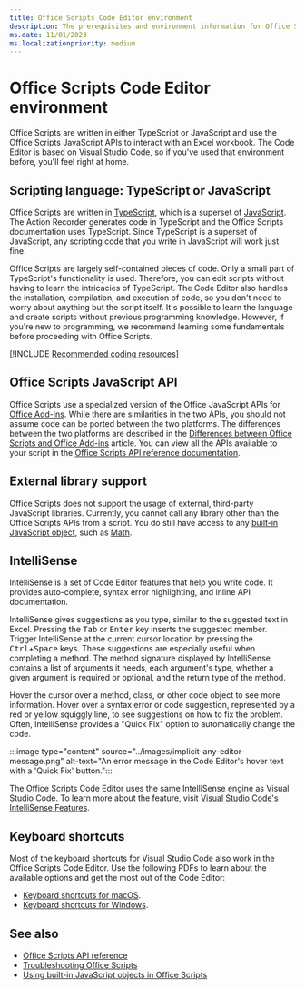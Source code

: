 ```yaml
---
title: Office Scripts Code Editor environment
description: The prerequisites and environment information for Office Scripts in Excel.
ms.date: 11/01/2023
ms.localizationpriority: medium
---
```


# Office Scripts Code Editor environment

Office Scripts are written in either TypeScript or JavaScript and use the Office Scripts JavaScript APIs to interact with an Excel workbook. The Code Editor is based on Visual Studio Code, so if you've used that environment before, you'll feel right at home.

## Scripting language: TypeScript or JavaScript

Office Scripts are written in [TypeScript](https://www.typescriptlang.org/docs/home.html), which is a superset of [JavaScript](https://developer.mozilla.org/docs/Web/JavaScript). The Action Recorder generates code in TypeScript and the Office Scripts documentation uses TypeScript. Since TypeScript is a superset of JavaScript, any scripting code that you write in JavaScript will work just fine.

Office Scripts are largely self-contained pieces of code. Only a small part of TypeScript's functionality is used. Therefore, you can edit scripts without having to learn the intricacies of TypeScript. The Code Editor also handles the installation, compilation, and execution of code, so you don't need to worry about anything but the script itself. It's possible to learn the language and create scripts without previous programming knowledge. However, if you're new to programming, we recommend learning some fundamentals before proceeding with Office Scripts.

[!INCLUDE [Recommended coding resources](../includes/coding-basics-references.md)]

## Office Scripts JavaScript API

Office Scripts use a specialized version of the Office JavaScript APIs for [Office Add-ins](/office/dev/add-ins/overview/index). While there are similarities in the two APIs, you should not assume code can be ported between the two platforms. The differences between the two platforms are described in the [Differences between Office Scripts and Office Add-ins](../resources/add-ins-differences.md#apis) article. You can view all the APIs available to your script in the [Office Scripts API reference documentation](/javascript/api/office-scripts/overview).

## External library support

Office Scripts does not support the usage of external, third-party JavaScript libraries. Currently, you cannot call any library other than the Office Scripts APIs from a script. You do still have access to any [built-in JavaScript object](../develop/javascript-objects.md), such as [Math](https://developer.mozilla.org/docs/Web/JavaScript/Reference/Global_Objects/Math).

## IntelliSense

IntelliSense is a set of Code Editor features that help you write code. It provides auto-complete, syntax error highlighting, and inline API documentation.

IntelliSense gives suggestions as you type, similar to the suggested text in Excel. Pressing the <kbd>Tab</kbd> or <kbd>Enter</kbd> key inserts the suggested member. Trigger IntelliSense at the current cursor location by pressing the <kbd>Ctrl</kbd>+<kbd>Space</kbd> keys. These suggestions are especially useful when completing a method. The method signature displayed by IntelliSense contains a list of arguments it needs, each argument's type, whether a given argument is required or optional, and the return type of the method.

Hover the cursor over a method, class, or other code object to see more information. Hover over a syntax error or code suggestion, represented by a red or yellow squiggly line, to see suggestions on how to fix the problem. Often, IntelliSense provides a "Quick Fix" option to automatically change the code.

:::image type="content" source="../images/implicit-any-editor-message.png" alt-text="An error message in the Code Editor's hover text with a 'Quick Fix' button.":::

The Office Scripts Code Editor uses the same IntelliSense engine as Visual Studio Code. To learn more about the feature, visit [Visual Studio Code's IntelliSense Features](https://code.visualstudio.com/docs/editor/intellisense#_intellisense-features).

## Keyboard shortcuts

Most of the keyboard shortcuts for Visual Studio Code also work in the Office Scripts Code Editor. Use the following PDFs to learn about the available options and get the most out of the Code Editor:

- [Keyboard shortcuts for macOS](https://code.visualstudio.com/shortcuts/keyboard-shortcuts-macos.pdf).
- [Keyboard shortcuts for Windows](https://code.visualstudio.com/shortcuts/keyboard-shortcuts-windows.pdf).

## See also

- [Office Scripts API reference](/javascript/api/office-scripts/overview)
- [Troubleshooting Office Scripts](../testing/troubleshooting.md)
- [Using built-in JavaScript objects in Office Scripts](../develop/javascript-objects.md)
